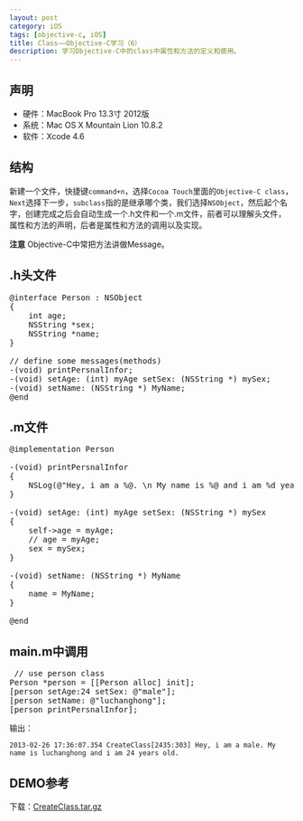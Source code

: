 ```yaml
---
layout: post
category: iOS
tags: [objective-c, iOS]
title: Class——Objective-C学习（6）
description: 学习Objective-C中的class中属性和方法的定义和使用。
---
```


## 声明

 * 硬件：MacBook Pro 13.3寸 2012版
 * 系统：Mac OS X Mountain Lion 10.8.2
 * 软件：Xcode 4.6

## 结构

新建一个文件，快捷键`command+n`，选择`Cocoa Touch`里面的`Objective-C class`，`Next`选择下一步，`subclass`指的是继承哪个类，我们选择`NSObject`，然后起个名字，创建完成之后会自动生成一个.h文件和一个.m文件，前者可以理解头文件，属性和方法的声明，后者是属性和方法的调用以及实现。

**注意** Objective-C中常把方法讲做Message。

## .h头文件

<pre class="prettyprint">
@interface Person : NSObject
{
    int age;
    NSString *sex;
    NSString *name;
}

// define some messages(methods)
-(void) printPersnalInfor;
-(void) setAge: (int) myAge setSex: (NSString *) mySex;
-(void) setName: (NSString *) MyName;
@end
</pre>

## .m文件

<pre class="prettyprint">
@implementation Person

-(void) printPersnalInfor
{
    NSLog(@"Hey, i am a %@. \n My name is %@ and i am %d years old.", sex, name, age);
}

-(void) setAge: (int) myAge setSex: (NSString *) mySex
{
    self->age = myAge;
    // age = myAge;
    sex = mySex;
}

-(void) setName: (NSString *) MyName
{
    name = MyName;
}

@end
</pre>

## main.m中调用

<pre class="prettyprint">
 // use person class
Person *person = [[Person alloc] init];
[person setAge:24 setSex: @"male"];
[person setName: @"luchanghong"];
[person printPersnalInfor];
</pre>

输出：

    2013-02-26 17:36:07.354 CreateClass[2435:303] Hey, i am a male. My name is luchanghong and i am 24 years old.

## DEMO参考

下载：[CreateClass.tar.gz](http://www.luchanghong.com/upload/attachement/20130226/CreateClass.tar.gz)
